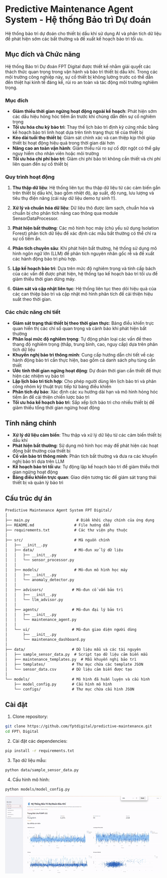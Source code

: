 # Predictive Maintenance Agent System - Hệ thống Bảo trì Dự đoán

Hệ thống bảo trì dự đoán cho thiết bị dầu khí sử dụng AI và phân tích dữ liệu để phát hiện sớm các bất thường và đề xuất kế hoạch bảo trì tối ưu.

## Mục đích và Chức năng

Hệ thống Bảo trì Dự đoán FPT Digital được thiết kế nhằm giải quyết các thách thức quan trọng trong vận hành và bảo trì thiết bị dầu khí. Trong các môi trường công nghiệp này, sự cố thiết bị không lường trước có thể dẫn đến thiệt hại kinh tế đáng kể, rủi ro an toàn và tác động môi trường nghiêm trọng.

### Mục đích

- **Giảm thiểu thời gian ngừng hoạt động ngoài kế hoạch**: Phát hiện sớm các dấu hiệu hỏng hóc tiềm ẩn trước khi chúng dẫn đến sự cố nghiêm trọng
- **Tối ưu hóa chu kỳ bảo trì**: Thay thế lịch bảo trì định kỳ cứng nhắc bằng kế hoạch bảo trì linh hoạt dựa trên tình trạng thực tế của thiết bị
- **Kéo dài tuổi thọ thiết bị**: Giám sát chính xác và can thiệp kịp thời giúp thiết bị hoạt động hiệu quả trong thời gian dài hơn
- **Nâng cao an toàn vận hành**: Giảm thiểu rủi ro sự cố đột ngột có thể gây nguy hiểm cho nhân viên hoặc môi trường
- **Tối ưu hóa chi phí bảo trì**: Giảm chi phí bảo trì không cần thiết và chi phí liên quan đến sự cố thiết bị

### Quy trình hoạt động

1. **Thu thập dữ liệu**: Hệ thống liên tục thu thập dữ liệu từ các cảm biến gắn trên thiết bị dầu khí, bao gồm nhiệt độ, áp suất, độ rung, lưu lượng và tiêu thụ điện năng (cái này dữ liệu demo tự sinh !!).

2. **Xử lý và chuẩn hóa dữ liệu**: Dữ liệu thô được làm sạch, chuẩn hóa và chuẩn bị cho phân tích nâng cao thông qua module SensorDataProcessor.

3. **Phát hiện bất thường**: Các mô hình học máy (chủ yếu sử dụng Isolation Forest) phân tích dữ liệu để xác định các mẫu bất thường có thể chỉ ra sự cố tiềm ẩn.

4. **Phân tích chuyên sâu**: Khi phát hiện bất thường, hệ thống sử dụng mô hình ngôn ngữ lớn (LLM) để phân tích nguyên nhân gốc rễ và đề xuất các hành động bảo trì phù hợp.

5. **Lập kế hoạch bảo trì**: Dựa trên mức độ nghiêm trọng và tính cấp bách của các vấn đề được phát hiện, hệ thống tạo kế hoạch bảo trì tối ưu để giảm thiểu thời gian dừng máy.

6. **Giám sát và cập nhật liên tục**: Hệ thống liên tục theo dõi hiệu quả của các can thiệp bảo trì và cập nhật mô hình phân tích để cải thiện hiệu suất theo thời gian.

### Các chức năng chi tiết

- **Giám sát trạng thái thiết bị theo thời gian thực**: Bảng điều khiển trực quan hiển thị các chỉ số quan trọng và cảnh báo khi phát hiện bất thường
- **Phân loại mức độ nghiêm trọng**: Tự động phân loại các vấn đề theo thang độ nghiêm trọng (thấp, trung bình, cao, nguy cấp) dựa trên phân tích dữ liệu
- **Khuyến nghị bảo trì thông minh**: Cung cấp hướng dẫn chi tiết về các hành động bảo trì cần thực hiện, bao gồm cả danh sách phụ tùng cần thiết
- **Ước tính thời gian ngừng hoạt động**: Dự đoán thời gian cần thiết để thực hiện các nhiệm vụ bảo trì
- **Lập lịch bảo trì tích hợp**: Cho phép người dùng lên lịch bảo trì và phân công nhóm kỹ thuật trực tiếp từ bảng điều khiển
- **Phân tích dự báo**: Xác định các xu hướng dài hạn và mô hình hỏng hóc tiềm ẩn để cải thiện chiến lược bảo trì
- **Tối ưu hóa kế hoạch bảo trì**: Sắp xếp lịch bảo trì cho nhiều thiết bị để giảm thiểu tổng thời gian ngừng hoạt động

## Tính năng chính

- **Xử lý dữ liệu cảm biến**: Thu thập và xử lý dữ liệu từ các cảm biến thiết bị dầu khí
- **Phát hiện bất thường**: Sử dụng mô hình học máy để phát hiện các hoạt động bất thường của thiết bị
- **Cố vấn bảo trì thông minh**: Phân tích bất thường và đưa ra các khuyến nghị bảo trì dựa trên LLM
- **Kế hoạch bảo trì tối ưu**: Tự động lập kế hoạch bảo trì để giảm thiểu thời gian ngừng hoạt động
- **Bảng điều khiển trực quan**: Giao diện tương tác để giám sát trạng thái thiết bị và quản lý bảo trì

## Cấu trúc dự án

```
Predictive Maintenance Agent System FPT Digital/
│
├── main.py                     # Điểm khởi chạy chính của ứng dụng
├── README.md                  # File hướng dẫn
├── requirements.txt           # Các thư viện phụ thuộc
│
├── src/                       # Mã nguồn chính
│   ├── __init__.py
│   ├── data/                  # Mô-đun xử lý dữ liệu
│   │   ├── __init__.py
│   │   └── sensor_processor.py
│   │
│   ├── models/                # Mô-đun mô hình học máy
│   │   ├── __init__.py
│   │   └── anomaly_detector.py
│   │
│   ├── advisors/             # Mô-đun cố vấn bảo trì
│   │   ├── __init__.py
│   │   └── llm_advisor.py
│   │
│   ├── agents/               # Mô-đun đại lý bảo trì
│   │   ├── __init__.py
│   │   └── maintenance_agent.py
│   │
│   └── ui/                   # Mô-đun giao diện người dùng
│       ├── __init__.py
│       └── maintenance_dashboard.py
│
├── data/                     # Dữ liệu mẫu và các tài nguyên
│   ├── sample_sensor_data.py  # Script tạo dữ liệu cảm biến mẫu
│   ├── maintenance_templates.py  # Mẫu khuyến nghị bảo trì
│   ├── templates/            # Thư mục chứa các template JSON
│   └── sensor_data.csv       # Dữ liệu cảm biến được tạo
│
└── models/                   # Mô hình đã huấn luyện và cấu hình
    ├── model_config.py       # Cấu hình mô hình 
    └── configs/              # Thư mục chứa cấu hình JSON 
```

## Cài đặt

1. Clone repository:

```bash
git clone https://github.com/fptdigital/predictive-maintenance.git
cd FPT\ Digital
```

2. Cài đặt các dependencies:

```bash
pip install -r requirements.txt
```

3. Tạo dữ liệu mẫu:

```bash
python data/sample_sensor_data.py
```

4. Cấu hình mô hình:

```bash
python models/model_config.py
```
![Demo](https://github.com/ductai07/Predictive-Maintenance-Agent-System/blob/master/demo.gif)
